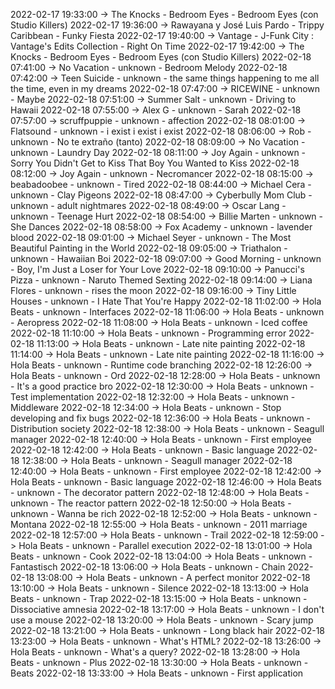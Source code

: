 2022-02-17 19:33:00 -> The Knocks - Bedroom Eyes - Bedroom Eyes (con Studio Killers)
2022-02-17 19:36:00 -> Rawayana y José Luis Pardo - Trippy Caribbean - Funky Fiesta
2022-02-17 19:40:00 -> Vantage - J-Funk City : Vantage's Edits Collection - Right On Time
2022-02-17 19:42:00 -> The Knocks - Bedroom Eyes - Bedroom Eyes (con Studio Killers)
2022-02-18 07:41:00 -> No Vacation - unknown - Bedroom Melody
2022-02-18 07:42:00 -> Teen Suicide - unknown - the same things happening to me all the time, even in my dreams
2022-02-18 07:47:00 -> RICEWINE - unknown - Maybe
2022-02-18 07:51:00 -> Summer Salt - unknown - Driving to Hawaii
2022-02-18 07:55:00 -> Alex G - unknown - Sarah
2022-02-18 07:57:00 -> scruffpuppie - unknown - affection
2022-02-18 08:01:00 -> Flatsound - unknown - i exist i exist i exist
2022-02-18 08:06:00 -> Rob - unknown - No te extraño (tanto)
2022-02-18 08:09:00 -> No Vacation - unknown - Laundry Day
2022-02-18 08:11:00 -> Joy Again - unknown - Sorry You Didn't Get to Kiss That Boy You Wanted to Kiss
2022-02-18 08:12:00 -> Joy Again - unknown - Necromancer
2022-02-18 08:15:00 -> beabadoobee - unknown - Tired
2022-02-18 08:44:00 -> Michael Cera - unknown - Clay Pigeons
2022-02-18 08:47:00 -> Cyberbully Mom Club - unknown - adult nightmares
2022-02-18 08:49:00 -> Oscar Lang - unknown - Teenage Hurt
2022-02-18 08:54:00 -> Billie Marten - unknown - She Dances
2022-02-18 08:58:00 -> Fox Academy - unknown - lavender blood
2022-02-18 09:01:00 -> Michael Seyer - unknown - The Most Beautiful Painting in the World
2022-02-18 09:05:00 -> Triathalon - unknown - Hawaiian Boi
2022-02-18 09:07:00 -> Good Morning - unknown - Boy, I'm Just a Loser for Your Love
2022-02-18 09:10:00 -> Panucci's Pizza - unknown - Naruto Themed Sexting
2022-02-18 09:14:00 -> Liana Flores - unknown - rises the moon
2022-02-18 09:16:00 -> Tiny Little Houses - unknown - I Hate That You're Happy
2022-02-18 11:02:00 -> Hola Beats - unknown - Interfaces
2022-02-18 11:06:00 -> Hola Beats - unknown - Aeropress
2022-02-18 11:08:00 -> Hola Beats - unknown - Iced coffee
2022-02-18 11:10:00 -> Hola Beats - unknown - Programming error
2022-02-18 11:13:00 -> Hola Beats - unknown - Late nite painting
2022-02-18 11:14:00 -> Hola Beats - unknown - Late nite painting
2022-02-18 11:16:00 -> Hola Beats - unknown - Runtime code branching
2022-02-18 12:26:00 -> Hola Beats - unknown - Ord
2022-02-18 12:28:00 -> Hola Beats - unknown - It's a good practice bro
2022-02-18 12:30:00 -> Hola Beats - unknown - Test implementation
2022-02-18 12:32:00 -> Hola Beats - unknown - Middleware
2022-02-18 12:34:00 -> Hola Beats - unknown - Stop developing and fix bugs
2022-02-18 12:36:00 -> Hola Beats - unknown - Distribution society
2022-02-18 12:38:00 -> Hola Beats - unknown - Seagull manager
2022-02-18 12:40:00 -> Hola Beats - unknown - First employee
2022-02-18 12:42:00 -> Hola Beats - unknown - Basic language
2022-02-18 12:38:00 -> Hola Beats - unknown - Seagull manager
2022-02-18 12:40:00 -> Hola Beats - unknown - First employee
2022-02-18 12:42:00 -> Hola Beats - unknown - Basic language
2022-02-18 12:46:00 -> Hola Beats - unknown - The decorator pattern
2022-02-18 12:48:00 -> Hola Beats - unknown - The reactor pattern
2022-02-18 12:50:00 -> Hola Beats - unknown - Wanna be rich
2022-02-18 12:52:00 -> Hola Beats - unknown - Montana
2022-02-18 12:55:00 -> Hola Beats - unknown - 2011 marriage
2022-02-18 12:57:00 -> Hola Beats - unknown - Trail
2022-02-18 12:59:00 -> Hola Beats - unknown - Parallel execution
2022-02-18 13:01:00 -> Hola Beats - unknown - Cook
2022-02-18 13:04:00 -> Hola Beats - unknown - Fantastisch
2022-02-18 13:06:00 -> Hola Beats - unknown - Chain
2022-02-18 13:08:00 -> Hola Beats - unknown - A perfect monitor
2022-02-18 13:10:00 -> Hola Beats - unknown - Silence
2022-02-18 13:13:00 -> Hola Beats - unknown - Trap
2022-02-18 13:15:00 -> Hola Beats - unknown - Dissociative amnesia
2022-02-18 13:17:00 -> Hola Beats - unknown - I don't use a mouse
2022-02-18 13:20:00 -> Hola Beats - unknown - Scary jump
2022-02-18 13:21:00 -> Hola Beats - unknown - Long black hair
2022-02-18 13:23:00 -> Hola Beats - unknown - What's HTML?
2022-02-18 13:26:00 -> Hola Beats - unknown - What's a query?
2022-02-18 13:28:00 -> Hola Beats - unknown - Plus
2022-02-18 13:30:00 -> Hola Beats - unknown - Beats
2022-02-18 13:33:00 -> Hola Beats - unknown - First application
